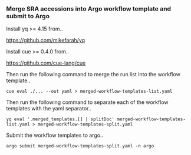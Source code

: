 ### Merge SRA accessions into Argo workflow template and submit to Argo 

Install yq >= 4.15 from.. 

https://github.com/mikefarah/yq

Install cue >= 0.4.0 from.. 

https://github.com/cue-lang/cue

Then run the following command to merge the run list into the workflow template.. 

```
cue eval ./... --out yaml > merged-workflow-templates-list.yaml
```

Then run the following command to separate each of the workflow templates with the yaml separator.. 

```
yq eval '.merged_templates.[] | splitDoc' merged-workflow-templates-list.yaml > merged-workflow-templates-split.yaml
```

Submit the workflow templates to argo..

```
argo submit merged-workflow-templates-split.yaml -n argo
```
